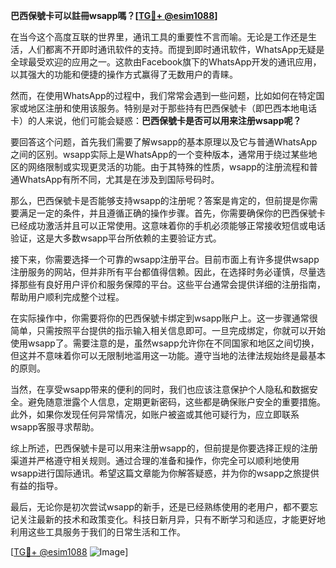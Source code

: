 **巴西保號卡可以註冊wsapp嗎？[[TG💪+ @esim1088](https://t.me/s/esim1088)]**

在当今这个高度互联的世界里，通讯工具的重要性不言而喻。无论是工作还是生活，人们都离不开即时通讯软件的支持。而提到即时通讯软件，WhatsApp无疑是全球最受欢迎的应用之一。这款由Facebook旗下的WhatsApp开发的通讯应用，以其强大的功能和便捷的操作方式赢得了无数用户的青睐。

然而，在使用WhatsApp的过程中，我们常常会遇到一些问题，比如如何在特定国家或地区注册和使用该服务。特别是对于那些持有巴西保號卡（即巴西本地电话卡）的人来说，他们可能会疑惑：**巴西保號卡是否可以用来注册wsapp呢？**

要回答这个问题，首先我们需要了解wsapp的基本原理以及它与普通WhatsApp之间的区别。wsapp实际上是WhatsApp的一个变种版本，通常用于绕过某些地区的网络限制或实现更灵活的功能。由于其特殊的性质，wsapp的注册流程和普通WhatsApp有所不同，尤其是在涉及到国际号码时。

那么，巴西保號卡是否能够支持wsapp的注册呢？答案是肯定的，但前提是你需要满足一定的条件，并且遵循正确的操作步骤。首先，你需要确保你的巴西保號卡已经成功激活并且可以正常使用。这意味着你的手机必须能够正常接收短信或电话验证，这是大多数wsapp平台所依赖的主要验证方式。

接下来，你需要选择一个可靠的wsapp注册平台。目前市面上有许多提供wsapp注册服务的网站，但并非所有平台都值得信赖。因此，在选择时务必谨慎，尽量选择那些有良好用户评价和服务保障的平台。这些平台通常会提供详细的注册指南，帮助用户顺利完成整个过程。

在实际操作中，你需要将你的巴西保號卡绑定到wsapp账户上。这一步骤通常很简单，只需按照平台提供的指示输入相关信息即可。一旦完成绑定，你就可以开始使用wsapp了。需要注意的是，虽然wsapp允许你在不同国家和地区之间切换，但这并不意味着你可以无限制地滥用这一功能。遵守当地的法律法规始终是最基本的原则。

当然，在享受wsapp带来的便利的同时，我们也应该注意保护个人隐私和数据安全。避免随意泄露个人信息，定期更新密码，这些都是确保账户安全的重要措施。此外，如果你发现任何异常情况，如账户被盗或其他可疑行为，应立即联系wsapp客服寻求帮助。

综上所述，巴西保號卡是可以用来注册wsapp的，但前提是你要选择正规的注册渠道并严格遵守相关规则。通过合理的准备和操作，你完全可以顺利地使用wsapp进行国际通讯。希望这篇文章能为你解答疑惑，并为你的wsapp之旅提供有益的指导。

最后，无论你是初次尝试wsapp的新手，还是已经熟练使用的老用户，都不要忘记关注最新的技术和政策变化。科技日新月异，只有不断学习和适应，才能更好地利用这些工具服务于我们的日常生活和工作。

[[TG💪+ @esim1088](https://t.me/s/esim1088) ![Image](https://i.postimg.cc/4NQfJmqS/Snipaste-2025-05-13-00-14-12.png)]